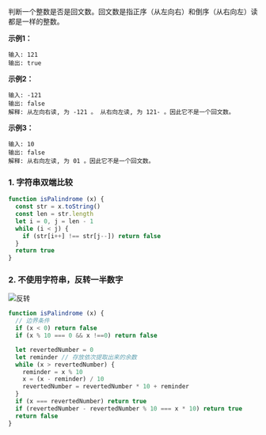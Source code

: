 判断一个整数是否是回文数。回文数是指正序（从左向右）和倒序（从右向左）读都是一样的整数。

**示例1：**
```
输入: 121
输出: true
```

**示例2：**
```
输入: -121
输出: false
解释: 从左向右读, 为 -121 。 从右向左读, 为 121- 。因此它不是一个回文数。
```

**示例3：**
```
输入: 10
输出: false
解释: 从右向左读, 为 01 。因此它不是一个回文数。
```

### 1. 字符串双端比较
```js
function isPalindrome (x) {
  const str = x.toString()
  const len = str.length
  let i = 0, j = len - 1
  while (i < j) {
    if (str[i++] !== str[j--]) return false
  }
  return true
}
```

### 2. 不使用字符串，反转一半数字

![反转](https://assets.leetcode-cn.com/solution-static/9/9_fig1.png)

```js
function isPalindrome (x) {
  // 边界条件
  if (x < 0) return false
  if (x % 10 === 0 && x !==0) return false

  let revertedNumber = 0
  let reminder // 存放依次提取出来的余数
  while (x > revertedNumber) {
    reminder = x % 10
    x = (x - reminder) / 10
    revertedNumber = revertedNumber * 10 + reminder
  }
  if (x === revertedNumber) return true
  if (revertedNumber - revertedNumber % 10 === x * 10) return true
  return false
}
```